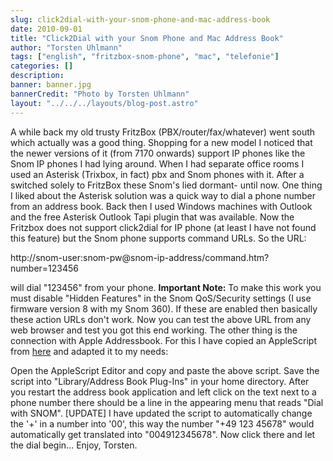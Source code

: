 ```yaml
---
slug: click2dial-with-your-snom-phone-and-mac-address-book
date: 2010-09-01
title: "Click2Dial with your Snom Phone and Mac Address Book"
author: "Torsten Uhlmann"
tags: ["english", "fritzbox-snom-phone", "mac", "telefonie"]
categories: []
description:
banner: banner.jpg
bannerCredit: "Photo by Torsten Uhlmann"
layout: "../../../layouts/blog-post.astro"
---
```


A while back my old trusty FritzBox (PBX/router/fax/whatever) went south which actually was a good thing. Shopping for a new model I noticed that the newer versions of it (from 7170 onwards) support IP phones like the Snom IP phones I had lying around. When I had separate office rooms I used an Asterisk (Trixbox, in fact) pbx and Snom phones with it. After a switched solely to FritzBox these Snom's lied dormant- until now. One thing I liked about the Asterisk solution was a quick way to dial a phone number from an address book. Back then I used Windows machines with Outlook and the free Asterisk Outlook Tapi plugin that was available. Now the Fritzbox does not support click2dial for IP phone (at least I have not found this feature) but the Snom phone supports command URLs. So the URL:

http://snom-user:snom-pw@snom-ip-address/command.htm?number=123456

will dial "123456" from your phone. **Important Note:** To make this work you must disable "Hidden Features" in the Snom QoS/Security settings (I use firmware version 8 with my Snom 360). If these are enabled then basically these action URLs don't work. Now you can test the above URL from any web browser and test you got this end working. The other thing is the connection with Apple Addressbook. For this I have copied an AppleScript from [here](http://hints.macworld.com/article.php?story=20040317010729892) and adapted it to my needs:

Open the AppleScript Editor and copy and paste the above script. Save the script into "Library/Address Book Plug-Ins" in your home directory. After you restart the address book application and left click on the text next to a phone number there should be a line in the appearing menu that reads "Dial with SNOM". \[UPDATE\] I have updated the script to automatically change the '+' in a number into '00', this way the number "+49 123 45678" would automatically get translated into "004912345678". Now click there and let the dial begin... Enjoy, Torsten.
